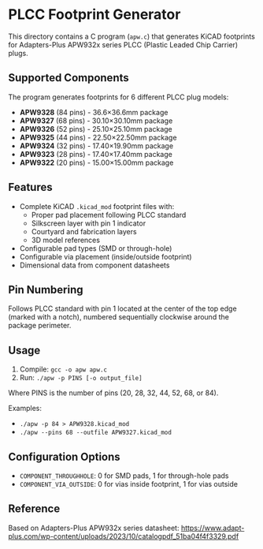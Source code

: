 # PLCC Footprint Generator

This directory contains a C program (`apw.c`) that generates KiCAD footprints for Adapters-Plus APW932x series PLCC (Plastic Leaded Chip Carrier) plugs.

## Supported Components

The program generates footprints for 6 different PLCC plug models:

- **APW9328** (84 pins) - 36.6×36.6mm package
- **APW9327** (68 pins) - 30.10×30.10mm package
- **APW9326** (52 pins) - 25.10×25.10mm package
- **APW9325** (44 pins) - 22.50×22.50mm package
- **APW9324** (32 pins) - 17.40×19.90mm package
- **APW9323** (28 pins) - 17.40×17.40mm package
- **APW9322** (20 pins) - 15.00×15.00mm package

## Features

- Complete KiCAD `.kicad_mod` footprint files with:
  - Proper pad placement following PLCC standard
  - Silkscreen layer with pin 1 indicator
  - Courtyard and fabrication layers
  - 3D model references
- Configurable pad types (SMD or through-hole)
- Configurable via placement (inside/outside footprint)
- Dimensional data from component datasheets

## Pin Numbering

Follows PLCC standard with pin 1 located at the center of the top edge (marked with a notch), numbered sequentially clockwise around the package perimeter.

## Usage

1. Compile: `gcc -o apw apw.c`
2. Run: `./apw -p PINS [-o output_file]`

Where PINS is the number of pins (20, 28, 32, 44, 52, 68, or 84).

Examples:
- `./apw -p 84 > APW9328.kicad_mod`
- `./apw --pins 68 --outfile APW9327.kicad_mod`

## Configuration Options

- `COMPONENT_THROUGHHOLE`: 0 for SMD pads, 1 for through-hole pads
- `COMPONENT_VIA_OUTSIDE`: 0 for vias inside footprint, 1 for vias outside

## Reference

Based on Adapters-Plus APW932x series datasheet: https://www.adapt-plus.com/wp-content/uploads/2023/10/catalogpdf_51ba04f4f3329.pdf